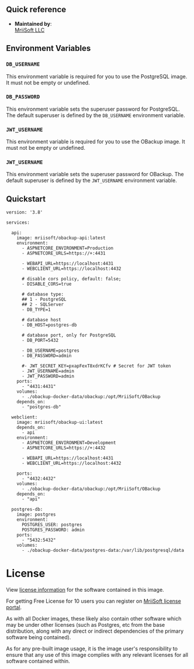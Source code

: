 
Quick reference
--

-	**Maintained by**:  
	[MriiSoft LLC](https://www.mriisoft.com/company)

Environment Variables
--

### `DB_USERNAME`
This environment variable is required for you to use the PostgreSQL image. It must not be empty or undefined.

### `DB_PASSWORD`
This environment variable sets the superuser password for PostgreSQL. The default superuser is defined by the `DB_USERNAME` environment variable.

### `JWT_USERNAME`
This environment variable is required for you to use the OBackup image. It must not be empty or undefined.

### `JWT_USERNAME`
This environment variable sets the superuser password for OBackup. The default superuser is defined by the `JWT_USERNAME` environment variable.

Quickstart
--

```shell
version: '3.8'

services:

  api:
    image: mriisoft/obackup-api:latest
    environment:
      - ASPNETCORE_ENVIRONMENT=Production
      - ASPNETCORE_URLS=https://+:4431

      - WEBAPI_URL=https://localhost:4431
      - WEBCLIENT_URL=https://localhost:4432
      
      # disable cors policy, default: false;
      - DISABLE_CORS=true
      
      # database type:
      ## 1 - PostgreSQL
      ## 2 - SQLServer
      - DB_TYPE=1
      
      # database host
      - DB_HOST=postgres-db
      
      # database port, only for PostgreSQL
      - DB_PORT=5432
      
      - DB_USERNAME=postgres
      - DB_PASSWORD=admin
      
      #- JWT_SECRET_KEY=pxapFexT8xdrKCfv # Secret for JWT token
      - JWT_USERNAME=admin
      - JWT_PASSWORD=admin
    ports:
      - "4431:4431"
    volumes:
      - ./obackup-docker-data/obackup:/opt/MriiSoft/OBackup
    depends_on:
      - "postgres-db"      

  webclient:
    image: mriisoft/obackup-ui:latest
    depends_on:
      - api
    environment:
      - ASPNETCORE_ENVIRONMENT=Development
      - ASPNETCORE_URLS=https://+:4432

      - WEBAPI_URL=https://localhost:4431
      - WEBCLIENT_URL=https://localhost:4432

    ports:
      - "4432:4432"
    volumes:
      - ./obackup-docker-data/obackup:/opt/MriiSoft/OBackup
    depends_on:
      - "api"      
      
  postgres-db:
    image: postgres
    environment:
      POSTGRES_USER: postgres
      POSTGRES_PASSWORD: admin
    ports:
      - "5432:5432"
    volumes:
      - ./obackup-docker-data/postgres-data:/var/lib/postgresql/data       

```

# License

View [license information](https://www.mriisoft.com/license-agreement/) for the software contained in this image.

For getting Free License for 10 users you can register on [MriiSoft license portal](https://portal.mriisoft.com/).

As with all Docker images, these likely also contain other software which may be under other licenses (such as Postgres, etc from the base distribution, along with any direct or indirect dependencies of the primary software being contained).

As for any pre-built image usage, it is the image user's responsibility to ensure that any use of this image complies with any relevant licenses for all software contained within.